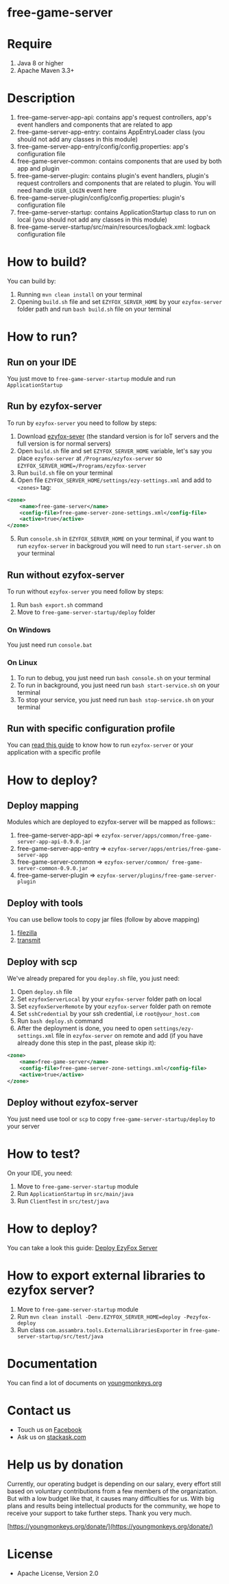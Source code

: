 
# free-game-server

# Require

1. Java 8 or higher
2. Apache Maven 3.3+

# Description

1. free-game-server-app-api: contains app's request controllers, app's event handlers and components that are related to
   app
2. free-game-server-app-entry: contains AppEntryLoader class (you should not add any classes in this module)
3. free-game-server-app-entry/config/config.properties: app's configuration file
4. free-game-server-common: contains components that are used by both app and plugin
5. free-game-server-plugin: contains plugin's event handlers, plugin's request controllers and components that are related
   to plugin. You will need handle `USER_LOGIN` event here
6. free-game-server-plugin/config/config.properties: plugin's configuration file
7. free-game-server-startup: contains ApplicationStartup class to run on local (you should not add any classes in this
   module)
8. free-game-server-startup/src/main/resources/logback.xml: logback configuration file

# How to build?

You can build by:

1. Running `mvn clean install` on your terminal
2. Opening `build.sh` file and set `EZYFOX_SERVER_HOME` by your `ezyfox-server` folder path and run `bash build.sh` file
   on your terminal

# How to run?

## Run on your IDE

You just move to `free-game-server-startup` module and run `ApplicationStartup`

## Run by ezyfox-server

To run by `ezyfox-server` you need to follow by steps:

1. Download [ezyfox-sever](https://resources.tvd12.com/) (the standard version is for IoT servers and the full version
   is for normal servers)
2. Open `build.sh` file and set `EZYFOX_SERVER_HOME` variable, let's say you place `ezyfox-server`
   at `/Programs/ezyfox-server` so `EZYFOX_SERVER_HOME=/Programs/ezyfox-server`
3. Run `build.sh` file on your terminal
4. Open file `EZYFOX_SERVER_HOME/settings/ezy-settings.xml` and add to `<zones>` tag:

```xml
<zone>
	<name>free-game-server</name>
	<config-file>free-game-server-zone-settings.xml</config-file>
	<active>true</active>
</zone>
```

5. Run `console.sh` in `EZYFOX_SERVER_HOME` on your terminal, if you want to run `ezyfox-server` in backgroud you will
   need to run `start-server.sh` on your terminal

## Run without ezyfox-server

To run without `ezyfox-server` you need follow by steps:

1. Run `bash export.sh` command
2. Move to `free-game-server-startup/deploy` folder

### On Windows

You just need run `console.bat`

### On Linux

1. To run to debug, you just need run `bash console.sh` on your terminal
2. To run in background, you just need run `bash start-service.sh` on your terminal
3. To stop your service, you just need run `bash stop-service.sh` on your terminal

## Run with specific configuration profile

You can [read this guide](https://youngmonkeys.org/ezyfox-server-project-configuration/) to know how to
run `ezyfox-server` or your application with a specific profile

# How to deploy?

## Deploy mapping

Modules which are deployed to ezyfox-server will be mapped as follows::

1. free-game-server-app-api => `ezyfox-server/apps/common/free-game-server-app-api-0.9.0.jar`
2. free-game-server-app-entry => `ezyfox-server/apps/entries/free-game-server-app`
3. free-game-server-common => `ezyfox-server/common/ free-game-server-common-0.9.0.jar`
4. free-game-server-plugin => `ezyfox-server/plugins/free-game-server-plugin`

## Deploy with tools

You can use bellow tools to copy jar files (follow by above mapping)

1. [filezilla](https://filezilla-project.org/)
2. [transmit](https://panic.com/transmit/)

## Deploy with scp

We've already prepared for you `deploy.sh` file, you just need:

1. Open `deploy.sh` file
2. Set `ezyfoxServerLocal` by your `ezyfox-server` folder path on local
3. Set `ezyfoxServerRemote` by your `ezyfox-server` folder path on remote
4. Set `sshCredential` by your ssh credential, i.e `root@your_host.com`
5. Run `bash deploy.sh` command
6. After the deployment is done, you need to open `settings/ezy-settings.xml` file in `ezyfox-server` on remote and
   add (if you have already done this step in the past, please skip it):

```xml
<zone>
	<name>free-game-server</name>
	<config-file>free-game-server-zone-settings.xml</config-file>
	<active>true</active>
</zone>
```

## Deploy without ezyfox-server

You just need use tool or `scp` to copy `free-game-server-startup/deploy` to your server

# How to test?

On your IDE, you need:

1. Move to `free-game-server-startup` module
2. Run `ApplicationStartup` in `src/main/java`
3. Run `ClientTest` in `src/test/java`

# How to deploy?

You can take a look this guide: [Deploy EzyFox Server](https://youngmonkeys.org/deploy-ezyfox-server/)

# How to export external libraries to ezyfox server?

1. Move to `free-game-server-startup` module 
2. Run `mvn clean install -Denv.EZYFOX_SERVER_HOME=deploy -Pezyfox-deploy`
3. Run class `com.assambra.tools.ExternalLibrariesExporter` in `free-game-server-startup/src/test/java`

# Documentation

You can find a lot of documents on [youngmonkeys.org](https://youngmonkeys.org/ezyfox-sever/)

# Contact us

- Touch us on [Facebook](https://www.facebook.com/youngmonkeys.org)
- Ask us on [stackask.com](https://stackask.com)

# Help us by donation

Currently, our operating budget is depending on our salary, every effort still based on voluntary contributions from a
few members of the organization. But with a low budget like that, it causes many difficulties for us. With big plans and
results being intellectual products for the community, we hope to receive your support to take further steps. Thank you
very much.

[https://youngmonkeys.org/donate/](https://youngmonkeys.org/donate/)

# License

- Apache License, Version 2.0
